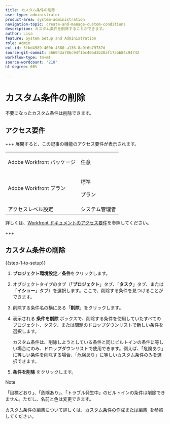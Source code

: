 ```yaml
---
title: カスタム条件の削除
user-type: administrator
product-area: system-administration
navigation-topic: create-and-manage-custom-conditions
description: カスタム条件を削除することができます。
author: Lisa
feature: System Setup and Administration
role: Admin
exl-id: 5fbd4989-460b-4380-a136-8a9f6b79787d
source-git-commit: 366043a786c94f1bc40ad3b20af175bb84c94742
workflow-type: tm+mt
source-wordcount: '218'
ht-degree: 60%

---
```


# カスタム条件の削除

不要になったカスタム条件は削除できます。

## アクセス要件

+++ 展開すると、この記事の機能のアクセス要件が表示されます。

<table style="table-layout:auto"> 
 <col> 
 <col> 
 <tbody> 
  <tr> 
   <td>Adobe Workfront パッケージ</td> 
   <td><p>任意</p></td> 
  </tr> 
  <tr> 
   <td>Adobe Workfront プラン</td> 
   <td><p>標準</p>
       <p>プラン</p></td>
  </tr> 
  <tr> 
   <td>アクセスレベル設定</td> 
   <td>システム管理者</td> 
  </tr> 
 </tbody> 
</table>

詳しくは、[Workfront ドキュメントのアクセス要件](/help/quicksilver/administration-and-setup/add-users/access-levels-and-object-permissions/access-level-requirements-in-documentation.md)を参照してください。

+++

## カスタム条件の削除

{{step-1-to-setup}}

1. **プロジェクト環境設定**／**条件**&#x200B;をクリックします。

1. オブジェクトタイプのタブ（「**プロジェクト**」タブ、「**タスク**」タブ、または「**イシュー**」タブ）を選択します。ここで、削除する条件を見つけることができます。

1. 削除する条件名の横にある「**削除**」をクリックします。
1. 表示される **条件を削除** ボックスで、削除する条件を使用していたすべてのプロジェクト、タスク、または問題のドロップダウンリストで新しい条件を選択します。

   カスタム条件は、削除しようとしている条件と同じビルトインの条件に等しい場合にのみ、ドロップダウンリストで使用できます。例えば、「危険あり」に等しい条件を削除する場合、「危険あり」に等しいカスタム条件のみを選択できます。

1. **条件を削除** をクリックします。

>[!NOTE]
>
>「目標どおり」、「危険あり」、「トラブル発生中」のビルトインの条件は削除できません。ただし、名前と色は変更できます。
>
>カスタム条件の編集について詳しくは、[&#x200B; カスタム条件の作成または編集 &#x200B;](/help/quicksilver/administration-and-setup/customize-workfront/create-manage-custom-conditions/create-edit-custom-conditions.md) を参照してください。
